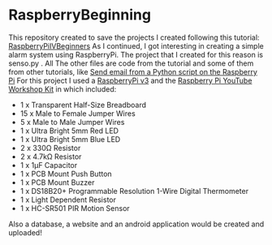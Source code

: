 # RaspberryBeginning
This repository created to save the projects I created following this tutorial:  <a href="https://www.youtube.com/watch?v=OR5h0UnMcUE&list=PLFA4eZ_bEubl_zVY-Dikk7Rpttk2xeWFv">RaspberryPiIVBeginners</a>
As I continued, I got interesting in creating a simple alarm system using RaspberryPi. The project that I created for this reason is senso.py .
All The other files are code from the tutorial and some of them from other tutorials, like <a href="https://www.youtube.com/watch?v=0kpGcMjpDcw">Send email from a Python script on the Raspberry Pi</a>
For this project I used a <a href="https://www.raspberrypi.org/products/raspberry-pi-3-model-b/">RaspberryPi v3</a> and the <a href="https://grobotronics.com/raspberry-pi-youtube-workshop-kit.html">Raspberry Pi YouTube Workshop Kit</a> in which included:
<ul>
 <li>1 x Transparent Half-Size Breadboard</li>
 <li>15 x Male to Female Jumper Wires</li>
 <li>5 x Male to Male Jumper Wires</li>
 <li>1 x Ultra Bright 5mm Red LED</li>
 <li>1 x Ultra Bright 5mm Blue LED</li>
 <li>2 x 330Ω Resistor</li>
 <li>2 x 4.7kΩ Resistor</li>
 <li>1 x 1µF Capacitor</li>
 <li>1 x PCB Mount Push Button</li>
 <li>1 x PCB Mount Buzzer</li>
 <li>1 x DS18B20+ Programmable Resolution 1-Wire Digital Thermometer</li>
 <li>1 x Light Dependent Resistor</li>
 <li>1 x HC-SR501 PIR Motion Sensor</li>
</ul>

Also a database, a website and an android application would be created and uploaded! 
